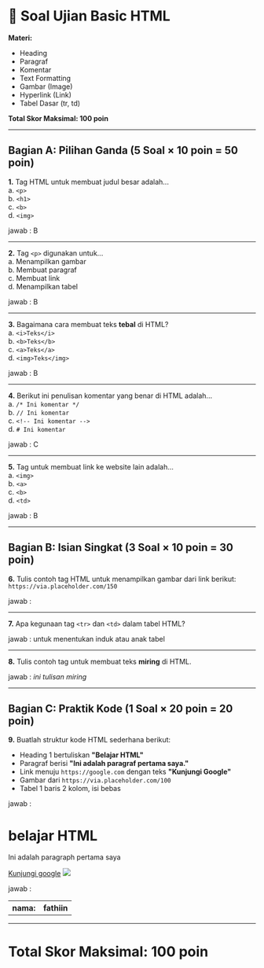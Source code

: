 # 📝 Soal Ujian Basic HTML

**Materi:**  
- Heading  
- Paragraf  
- Komentar  
- Text Formatting  
- Gambar (Image)  
- Hyperlink (Link)  
- Tabel Dasar (tr, td)  

**Total Skor Maksimal: 100 poin**  

---

## Bagian A: Pilihan Ganda (5 Soal × 10 poin = 50 poin)  

**1.** Tag HTML untuk membuat judul besar adalah...  
a. `<p>`  
b. `<h1>`  
c. `<b>`  
d. `<img>`

jawab : B

---

**2.** Tag `<p>` digunakan untuk...  
a. Menampilkan gambar  
b. Membuat paragraf  
c. Membuat link  
d. Menampilkan tabel  

jawab : B

---

**3.** Bagaimana cara membuat teks **tebal** di HTML?  
a. `<i>Teks</i>`  
b. `<b>Teks</b>`  
c. `<a>Teks</a>`  
d. `<img>Teks</img>`

jawab : B

---

**4.** Berikut ini penulisan komentar yang benar di HTML adalah...  
a. `/* Ini komentar */`  
b. `// Ini komentar`  
c. `<!-- Ini komentar -->`  
d. `# Ini komentar`  

jawab : C

---

**5.** Tag untuk membuat link ke website lain adalah...  
a. `<img>`  
b. `<a>`  
c. `<b>`  
d. `<td>`  

jawab : B

---

## Bagian B: Isian Singkat (3 Soal × 10 poin = 30 poin)  

**6.** Tulis contoh tag HTML untuk menampilkan gambar dari link berikut:  
`https://via.placeholder.com/150`  

jawab : <a href="https://via.placeholder.com/150"></a>

---

**7.** Apa kegunaan tag `<tr>` dan `<td>` dalam tabel HTML?  

jawab : untuk menentukan induk atau anak tabel

---

**8.** Tulis contoh tag untuk membuat teks **miring** di HTML. 

jawab : <i>ini tulisan miring</i>

---

## Bagian C: Praktik Kode (1 Soal × 20 poin = 20 poin)  

**9.** Buatlah struktur kode HTML sederhana berikut:  
- Heading 1 bertuliskan **"Belajar HTML"**  
- Paragraf berisi **"Ini adalah paragraf pertama saya."**  
- Link menuju `https://google.com` dengan teks **"Kunjungi Google"**  
- Gambar dari `https://via.placeholder.com/100`  
- Tabel 1 baris 2 kolom, isi bebas

jawab : <!DOCTYPE html>
<html lang="en">
<head>
    <meta charset="UTF-8">
    <meta name="viewport" content="width=device-width, initial-scale=1.0">
    <title>Document</title>
</head>
<body>
   <h1>belajar HTML</h1>
   <p>Ini adalah paragraph pertama saya</p>
   <a href="https://google.com">Kunjungi google</a>
   <img src="https://via.placeholder.com/100">

jawab :  
     <table>
            <tr>
                <th>nama:</th>
                <th>fathiin</th>
            </tr>
        </table>
</body>
</html>

---

# **Total Skor Maksimal: 100 poin**